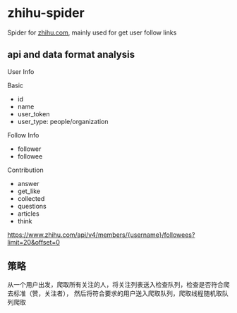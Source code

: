 # zhihu-spider

Spider for [zhihu.com](https://www.zhihu.com), mainly used for get user follow links

## api and data format analysis

User Info

Basic
- id
- name
- user_token
- user_type: people/organization

Follow Info
- follower
- followee

Contribution
- answer
- get_like
- collected
- questions
- articles
- think

https://www.zhihu.com/api/v4/members/{username}/followees?limit=20&offset=0

## 策略

从一个用户出发，爬取所有关注的人，将关注列表送入检查队列，检查是否符合爬去标准（赞，关注者），
然后将符合要求的用户送入爬取队列，爬取线程随机取队列爬取
